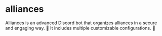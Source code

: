 # alliances
Alliances is an advanced Discord bot that organizes alliances in a secure and engaging way. 🚀 It includes multiple customizable configurations. 🧩
